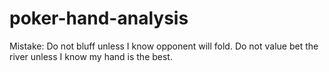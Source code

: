 # poker-hand-analysis

Mistake: Do not bluff unless I know opponent will fold. Do not value bet the river unless I know my hand is the best. 
